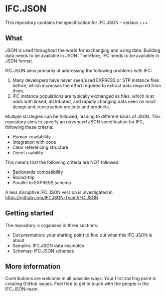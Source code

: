 # IFC.JSON
This repository contains the specification for IFC.JSON - version +++

## What
JSON is used throughout the world for exchanging and using data. Building data needs to be available in JSON. Therefore, IFC needs to be available in JSON format. 

IFC.JSON aims primarily at addressing the following problems with IFC:
1. Many developers have never seen/used EXPRESS or STP instance files before, which increases the effort required to extract data required from them. 
2. IFC instance populations are typically exchanged as files, which is at odds with linked, distributed, and rapidly changing data seen on most design and construction projects and products.

Multiple strategies can be followed, leading to different kinds of JSON. This repository aims to specify an *advanced* JSON specification for IFC, following these criteria:
- Human-readability
- Integration with code
- Clear referencing structure
- Direct usability

This means that the following criteria are NOT followed:
- Backwards compatibility
- Round-trip
- Parallel to EXPRESS schema

A less disruptive IFC.JSON version is investigated in https://github.com/IFCJSON-Team/IFC.JSON.

## Getting started
The repository is organised in three sections:
- Documentation: your starting point to find out what this IFC.JSON is about
- Samples: IFC.JSON data examples
- Schemas: IFC.JSON schemas

## More information
Contributions are welcome in all possible ways. Your first starting point is creating GitHub issues. Feel free to get in touch with the people in the IFC.JSON-team.